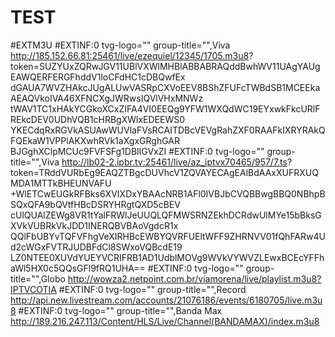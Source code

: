 # TEST
#EXTM3U  #EXTINF:0 tvg-logo="" group-title="",Viva http://185.152.66.81:25461/live/ezequiel/12345/1705.m3u8?  token=SUZYUxZQRwJGV11UBlVXWlMHBlABBABRAQddBwhWV11UAgYAUgEAWQERFERGFhddV1loCFdHC1cDBQwfEx  dGAUA7WVZHAkcJUgALUwVASRpCXVoEEV8BShZFUFcTWBdSB1MCEEkaAEAQVkoIVA46XFNCXgJWRwsIQVlVHxMNWz  tWAV1TC1xHAkYCGkoXCxZIFA4VI0EEQg9YFW1WXQdWC19EYxwkFkcURlFREkcDEV0UDhVQB1cHRBgXWlxEDEEWS0  YKECdqRxRGVkASUAwWUVlaFVsRCAITDBcVEVgRahZXF0RAAFkIXRYRAkQFQEkaW1VPPlAKXwhRVk1aXgxGRghGAR  BJGghXClpMCUc9FVFSFg1DBlIGVxZI  #EXTINF:0 tvg-logo="" group-title="",Viva http://lb02-2.ipbr.tv:25461/live/az_iptvx70465/957/7.ts?  token=TRddVURbEg9EAQZTBgcDUVhcV1ZQVAYECAgEAlBdAAxXUFRXUQMDA1MTTkBHEUNVAFU  +WlETCwEUGkRFBks6XVIXDxYBAAcNRB1AFl0IVBJbCVQBBwgBBQ0NBhpBSQxQFA9bQVtfHBcDSRYHRgtQXD5cBEV  cUlQUAlZEWg8VR1tYalFRWlJeUUQLQFMWSRNZEkhDCRdwUlMYe15bBksGXVkVUBRkVkJDD1INERQBVBAoVgdcR1x  QQlFbUBYvTQFVFhgVeXIRHBcEWBYQVRFUEltWFF9ZHRNVV01fQhFARw4Ud2cWGxFVTRJUDBFdCl8SWxoVQBcdE19  LZ0NTEE0XUVdYUEYVCRIFRB1AD1UdblMOVg9WVkVYWVZLEwxBCEcYFFhaWl5HX0c5QQsGFl9fRQ1UHA==  #EXTINF:0 tvg-logo="" group-title="",Globo http://wowza2.netpoint.com.br/viamorena/live/playlist.m3u8?IPTVCOTIA   #EXTINF:0 tvg-logo="" group-title="",Record http://api.new.livestream.com/accounts/21076186/events/6180705/live.m3u8   #EXTINF:0 tvg-logo="" group-title="",Banda Max http://189.216.247.113/Content/HLS/Live/Channel(BANDAMAX)/index.m3u8
